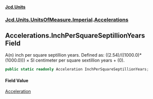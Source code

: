 #### [Jcd.Units](index.md 'index')
### [Jcd.Units.UnitsOfMeasure.Imperial](Jcd.Units.UnitsOfMeasure.Imperial.md 'Jcd.Units.UnitsOfMeasure.Imperial').[Accelerations](Accelerations.md 'Jcd.Units.UnitsOfMeasure.Imperial.Accelerations')

## Accelerations.InchPerSquareSeptillionYears Field

A(n) inch per square septillion years. Defined as: ((2.54)/((1000.0)*(1000.0))) × SI centimeter per square sextillion years + (0).

```csharp
public static readonly Acceleration InchPerSquareSeptillionYears;
```

#### Field Value
[Acceleration](Acceleration.md 'Jcd.Units.UnitTypes.Acceleration')